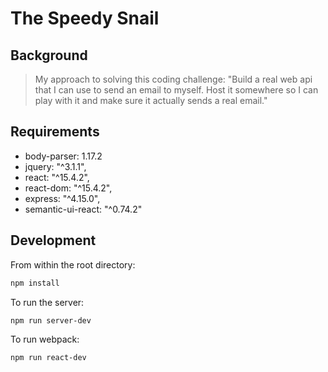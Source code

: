 # The Speedy Snail

## Background

> My approach to solving this coding challenge:
> "Build a real web api that I can use to send an email to myself. Host it somewhere so I can play with it and make sure it actually sends a real email."

## Requirements

- body-parser: 1.17.2
- jquery: "^3.1.1",
- react: "^15.4.2",
- react-dom: "^15.4.2",
- express: "^4.15.0",
- semantic-ui-react: "^0.74.2"

## Development

From within the root directory:

```sh
npm install
```

To run the server:

```sh
npm run server-dev
```

To run webpack:

```sh
npm run react-dev
```
